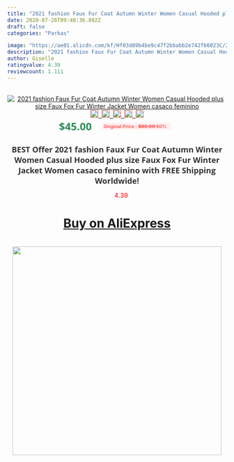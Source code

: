 ```yaml
---
title: "2021 fashion Faux Fur Coat Autumn Winter Women Casual Hooded plus size Faux Fox Fur Winter Jacket Women casaco feminino"
date: 2020-07-26T09:40:36.892Z
draft: false
categories: "Parkas"

image: "https://ae01.alicdn.com/kf/Hf03d89b4be9c47f2bbabb2e742f66023C/2021-fashion-Faux-Fur-Coat-Autumn-Winter-Women-Casual-Hooded-plus-size-Faux-Fox-Fur-Winter.jpg"
description: "2021 fashion Faux Fur Coat Autumn Winter Women Casual Hooded plus size Faux Fox Fur Winter Jacket Women casaco feminino"
author: Giselle
ratingvalue: 4.39
reviewcount: 1.111
---
```

<br>
<div style="text-align: center;">
<a href="https://s.click.aliexpress.com/e/_AeQWL3" target="_blank" rel="nofollow noopener noreferrer"><img alt="2021 fashion Faux Fur Coat Autumn Winter Women Casual Hooded plus size Faux Fox Fur Winter Jacket Women casaco feminino" class="magnifier-image" src="https://ae01.alicdn.com/kf/Hf03d89b4be9c47f2bbabb2e742f66023C/2021-fashion-Faux-Fur-Coat-Autumn-Winter-Women-Casual-Hooded-plus-size-Faux-Fox-Fur-Winter.jpg_640x640.jpg">
<br>
<img style="border:1px solid salmon" src="https://ae01.alicdn.com/kf/Hf03d89b4be9c47f2bbabb2e742f66023C/2021-fashion-Faux-Fur-Coat-Autumn-Winter-Women-Casual-Hooded-plus-size-Faux-Fox-Fur-Winter.jpg_120x120.jpg">&nbsp;&nbsp;<img style="border:1px solid salmon" src="https://ae01.alicdn.com/kf/H4141cb7ba44a4f02b1bc242411d67b911/2021-fashion-Faux-Fur-Coat-Autumn-Winter-Women-Casual-Hooded-plus-size-Faux-Fox-Fur-Winter.jpg_120x120.jpg">&nbsp;&nbsp;<img style="border:1px solid salmon" src="https://ae01.alicdn.com/kf/H7d8384af222e44f69c0d2523d76bdd7cb/2021-fashion-Faux-Fur-Coat-Autumn-Winter-Women-Casual-Hooded-plus-size-Faux-Fox-Fur-Winter.jpg_120x120.jpg">&nbsp;&nbsp;<img style="border:1px solid salmon" src="https://ae01.alicdn.com/kf/Hd74a586008b54d549b69a75d6f959244z/2021-fashion-Faux-Fur-Coat-Autumn-Winter-Women-Casual-Hooded-plus-size-Faux-Fox-Fur-Winter.jpg_120x120.jpg">&nbsp;&nbsp;<img style="border:1px solid salmon" src="https://ae01.alicdn.com/kf/H2b2cbbc1ccef46e3aad6121351baea28A/2021-fashion-Faux-Fur-Coat-Autumn-Winter-Women-Casual-Hooded-plus-size-Faux-Fox-Fur-Winter.jpg_120x120.jpg"></a></div><br0>
<div style="text-align: center;"><span style="background-color: white; border: 0px; box-sizing: border-box; color: seagreen; display: inline-block; font-family: &quot;open sans&quot; , &quot;arial&quot; , &quot;helvetica&quot; , sans-serif , &quot;heiti&quot;; font-size: 24px; font-stretch: inherit; font-weight: 700; line-height: inherit; margin: 0px 10px 0px 0px; padding: 0px; vertical-align: middle;">$45.00 </span>
<span style="background: rgb(255 , 241 , 241); border-radius: 3px; border: 0px; box-sizing: border-box; color: #ff4747; display: inline-block; font-family: inherit; font-size: 12px; font-stretch: inherit; font-style: inherit; font-variant: inherit; font-weight: 600; line-height: inherit; margin: 0px; padding: 2px 5px; transform: scale(0.9); vertical-align: middle;">Original Price : <b style="text-decoration: line-through;">$90.00 </b> 50%&nbsp;&nbsp;</span></div>
<h1 style="color: #333333; display: inline-block; font-family: &quot;open sans&quot; , &quot;arial&quot; , &quot;helvetica&quot; , sans-serif , &quot;heiti&quot;; font-size: 18px; font-stretch: inherit; font-weight: 700; text-align: center;">BEST Offer 2021 fashion Faux Fur Coat Autumn Winter Women Casual Hooded plus size Faux Fox Fur Winter Jacket Women casaco feminino with FREE Shipping Worldwide!</h1>
<div style="color: #ff4747; text-align: center;">
<img src="https://4.bp.blogspot.com/-M0ZcTcb-5uY/XleCXlxnR4I/AAAAAAAAAEc/OrjgMkXV1oMQFaCRZj5HQwOCBcu3w1FegCPcBGAYYCw/s1600/star.png" style="height: 15px;">&nbsp;<b>4.39</b></div>
<div class="button_cont" align="center"><a class="buynow_a" href="https://s.click.aliexpress.com/e/_AeQWL3" target="_blank" rel="nofollow noopener noreferrer"><H1>Buy on AliExpress</H1></a></div><br>
<div class="separator" style="clear: both; text-align: center;">
<img src="https://lh3.googleusercontent.com/-pTy5HemUv9M/XlePHvY0dAI/AAAAAAAAAE4/0nX5iRUoIWY8eMW9Dpxeirr157OZliDIgCLcBGAsYHQ/s1600/badge.gif" width="480">
</div>
